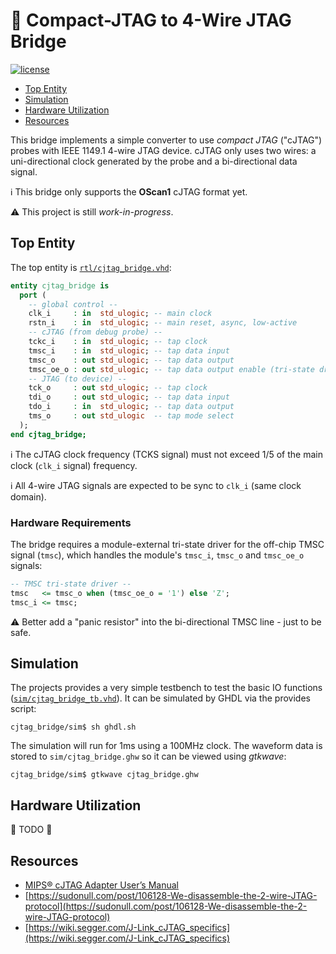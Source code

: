 # :electric_plug: Compact-JTAG to 4-Wire JTAG Bridge

[![license](https://img.shields.io/github/license/stnolting/cjtag_bridge)](https://github.com/stnolting/cjtag_bridge/blob/main/LICENSE)

* [Top Entity](#Top-Entity)
* [Simulation](#Simulation)
* [Hardware Utilization](#Hardware-Utilization)
* [Resources](#Resources)

This bridge implements a simple converter to use _compact JTAG_ ("cJTAG") probes with IEEE 1149.1 4-wire JTAG device.
cJTAG only uses two wires: a uni-directional clock generated by the probe and a bi-directional data signal.

:information_source: This bridge only supports the **OScan1** cJTAG format yet.

:warning: This project is still _work-in-progress_.


## Top Entity

The top entity is [`rtl/cjtag_bridge.vhd`](https://github.com/stnolting/cjtag_bridge/blob/main/rtl/cjtag_bridge.vhd):

```vhdl
entity cjtag_bridge is
  port (
    -- global control --
    clk_i     : in  std_ulogic; -- main clock
    rstn_i    : in  std_ulogic; -- main reset, async, low-active
    -- cJTAG (from debug probe) --
    tckc_i    : in  std_ulogic; -- tap clock
    tmsc_i    : in  std_ulogic; -- tap data input
    tmsc_o    : out std_ulogic; -- tap data output
    tmsc_oe_o : out std_ulogic; -- tap data output enable (tri-state driver)
    -- JTAG (to device) --
    tck_o     : out std_ulogic; -- tap clock
    tdi_o     : out std_ulogic; -- tap data input
    tdo_i     : in  std_ulogic; -- tap data output
    tms_o     : out std_ulogic  -- tap mode select
  );
end cjtag_bridge;
```

:information_source: The cJTAG clock frequency (TCKS signal) must not exceed 1/5 of the main clock (`clk_i` signal) frequency.

:information_source: All 4-wire JTAG signals are expected to be sync to `clk_i` (same clock domain).

### Hardware Requirements

The bridge requires a module-external tri-state driver for the off-chip TMSC signal (`tmsc`), which handles the module's
`tmsc_i`, `tmsc_o` and `tmsc_oe_o` signals:

```vhdl
-- TMSC tri-state driver --
tmsc   <= tmsc_o when (tmsc_oe_o = '1') else 'Z';
tmsc_i <= tmsc;
```

:warning: Better add a "panic resistor" into the bi-directional TMSC line - just to be safe.


## Simulation

The projects provides a very simple testbench to test the basic IO functions
([`sim/cjtag_bridge_tb.vhd`](https://github.com/stnolting/cjtag_bridge/blob/main/sim/cjtag_bridge_tb.vhd)).
It can be simulated by GHDL via the provides script:

```
cjtag_bridge/sim$ sh ghdl.sh
```

The simulation will run for 1ms using a 100MHz clock. The waveform data is stored to `sim/cjtag_bridge.ghw`
so it can be viewed using _gtkwave_:

```
cjtag_bridge/sim$ gtkwave cjtag_bridge.ghw
```


## Hardware Utilization

:construction: TODO :construction:


## Resources

* [MIPS® cJTAG Adapter User’s Manual](https://s3-eu-west-1.amazonaws.com/downloads-mips/mips-documentation/login-required/mips_cjtag_adapter_users_manual.pdf)
* [https://sudonull.com/post/106128-We-disassemble-the-2-wire-JTAG-protocol](https://sudonull.com/post/106128-We-disassemble-the-2-wire-JTAG-protocol)
* [https://wiki.segger.com/J-Link_cJTAG_specifics](https://wiki.segger.com/J-Link_cJTAG_specifics)
